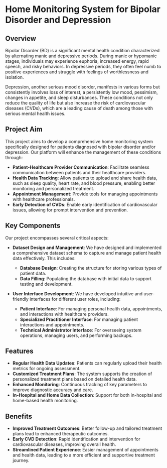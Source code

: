 # Home Monitoring System for Bipolar Disorder and Depression

## Overview

Bipolar Disorder (BD) is a significant mental health condition characterized by alternating manic and depressive periods. During manic or hypomanic stages, individuals may experience euphoria, increased energy, rapid speech, and risky behaviors. In depressive periods, they often feel numb to positive experiences and struggle with feelings of worthlessness and isolation.

Depression, another serious mood disorder, manifests in various forms but consistently involves loss of interest, a persistently low mood, pessimism, changes in appetite, and sleep disturbances. These conditions not only reduce the quality of life but also increase the risk of cardiovascular diseases (CVDs), which are a leading cause of death among those with serious mental health issues.

## Project Aim

This project aims to develop a comprehensive home monitoring system specifically designed for patients diagnosed with bipolar disorder and/or depression. Our platform will enhance the management of these conditions through:

- **Patient-Healthcare Provider Communication**: Facilitate seamless communication between patients and their healthcare providers.
- **Health Data Tracking**: Allow patients to upload and share health data, such as sleep quality, heart rate, and blood pressure, enabling better monitoring and personalized treatment.
- **Appointment Management**: Provide tools for managing appointments with healthcare professionals.
- **Early Detection of CVDs**: Enable early identification of cardiovascular issues, allowing for prompt intervention and prevention.

## Key Components

Our project encompasses several critical aspects:

- **Dataset Design and Management**: We have designed and implemented a comprehensive dataset schema to capture and manage patient health data effectively. This includes:
  - **Database Design**: Creating the structure for storing various types of patient data.
  - **Data Filling**: Populating the database with initial data to support testing and development.

- **User Interface Development**: We have developed intuitive and user-friendly interfaces for different user roles, including:
  - **Patient Interface**: For managing personal health data, appointments, and interactions with healthcare providers.
  - **Specialized Practitioner Interface**: For managing patient interactions and appointments.
  - **Technical Administrator Interface**: For overseeing system operations, managing users, and performing backups.

## Features

- **Regular Health Data Updates**: Patients can regularly upload their health metrics for ongoing assessment.
- **Customized Treatment Plans**: The system supports the creation of personalized treatment plans based on detailed health data.
- **Enhanced Monitoring**: Continuous tracking of key parameters to improve diagnostic accuracy and care.
- **In-Hospital and Home Data Collection**: Support for both in-hospital and home-based health monitoring.

## Benefits

- **Improved Treatment Outcomes**: Better follow-up and tailored treatment plans lead to enhanced therapeutic outcomes.
- **Early CVD Detection**: Rapid identification and intervention for cardiovascular diseases, improving overall health.
- **Streamlined Patient Experience**: Easier management of appointments and health data, leading to a more efficient and supportive treatment journey.

